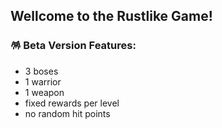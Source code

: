 ## Wellcome to the Rustlike Game!

### 🪅  Beta Version Features:
- 3 boses
- 1 warrior 
- 1 weapon
- fixed rewards per level
- no random hit points
